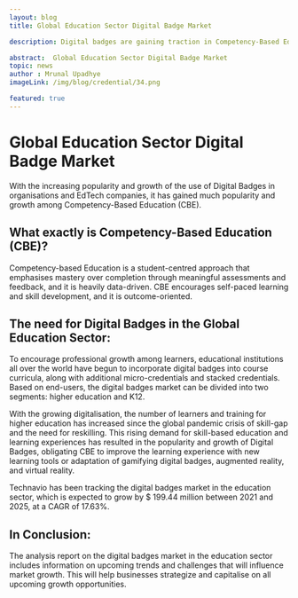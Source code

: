 ```yaml
---
layout: blog
title: Global Education Sector Digital Badge Market

description: Digital badges are gaining traction in Competency-Based Education, driving growth in the global education sector's digital badge market.

abstract:  Global Education Sector Digital Badge Market
topic: news
author : Mrunal Upadhye
imageLink: /img/blog/credential/34.png

featured: true
---
```


# Global Education Sector Digital Badge Market

With the increasing popularity and growth of the use of Digital Badges in organisations and EdTech companies, it has gained much popularity and growth among Competency-Based Education (CBE).

## What exactly is Competency-Based Education (CBE)?

Competency-based Education is a student-centred approach that emphasises mastery over completion through meaningful assessments and feedback, and it is heavily data-driven. CBE encourages self-paced learning and skill development, and it is outcome-oriented.

## The need for Digital Badges in the Global Education Sector:

To encourage professional growth among learners, educational institutions all over the world have begun to incorporate digital badges into course curricula, along with additional micro-credentials and stacked credentials. Based on end-users, the digital badges market can be divided into two segments: higher education and K12.

With the growing digitalisation, the number of learners and training for higher education has increased since the global pandemic crisis of skill-gap and the need for reskilling. This rising demand for skill-based education and learning experiences has resulted in the popularity and growth of Digital Badges, obligating CBE to improve the learning experience with new learning tools or adaptation of gamifying digital badges, augmented reality, and virtual reality.

Technavio has been tracking the digital badges market in the education sector, which is expected to grow by $ 199.44 million between 2021 and 2025, at a CAGR of 17.63%.




## In Conclusion:

The analysis report on the digital badges market in the education sector includes information on upcoming trends and challenges that will influence market growth. This will help businesses strategize and capitalise on all upcoming growth opportunities.
